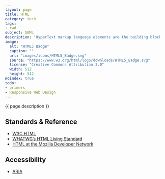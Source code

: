 ```yaml
---
layout: page
title: HTML
category: tech
tags:
- rwd
subject: SGML
description: "HyperText markup language elements are the building blocks of the web. They endue web page content with structure and semantics."
image:
  alt: "HTML5 Badge"
  caption: ""
  url: "images/icons/HTML5_Badge.svg"
  source: "https://www.w3.org/html/logo/downloads/HTML5_Badge.svg"
  license: "Creative Commons Attribution 3.0"
  width: 512
  height: 512
noindex: true
todo:
- primers
- Responsive Web Design
---
```


{{ page.description }}

Standards & Reference
-----
* [W3C HTML](https://www.w3.org/html/)
* [WHATWG’s HTML Living Standard](https://html.spec.whatwg.org/multipage/)
* [HTML at the Mozilla Developer Network](https://developer.mozilla.org/en-US/docs/Web/HTML)

Accessibility
------
* [ARIA](https://developer.mozilla.org/en-US/docs/Web/Accessibility/ARIA)
